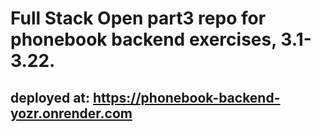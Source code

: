 # Full Stack Open part3 repo for phonebook backend exercises, 3.1-3.22.

## deployed at: https://phonebook-backend-yozr.onrender.com
